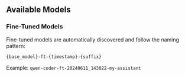 ## Available Models

### Fine-Tuned Models

Fine-tuned models are automatically discovered and follow the naming pattern:

`{base_model}-ft-{timestamp}-{suffix}`

Example: `qwen-coder-ft-20240611_143022-my-assistant`
